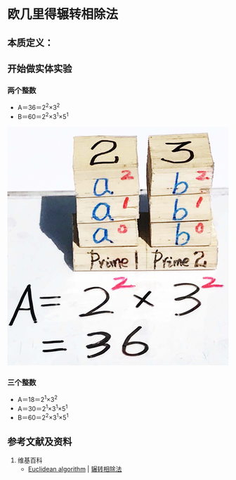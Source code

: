 # 欧几里得辗转相除法

## 本质定义：

## 开始做实体实验

### 两个整数
- A＝36＝2<sup>2</sup>×3<sup>2</sup>
- B＝60＝2<sup>2</sup>×3<sup>1</sup>×5<sup>1</sup>

![](/images/数论/基本数和合成数/欧几里得辗转相除法/1a1.jpg)

### 三个整数
- A＝18＝2<sup>1</sup>×3<sup>2</sup>
- A＝30＝2<sup>1</sup>×3<sup>1</sup>×5<sup>1</sup>
- B＝60＝2<sup>2</sup>×3<sup>1</sup>×5<sup>1</sup>

## 参考文献及资料

1. 维基百科
	- [Euclidean algorithm](https://en.wikipedia.org/wiki/Euclidean_algorithm) | [辗转相除法](https://zh.wikipedia.org/wiki/辗转相除法) 





